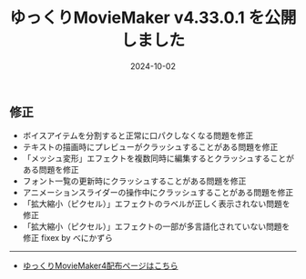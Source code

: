﻿---
title: ゆっくりMovieMaker v4.33.0.1 を公開しました
date: 2024-10-02
tags: [YMM4,お知らせ]
---
## 修正
- ボイスアイテムを分割すると正常に口パクしなくなる問題を修正
- テキストの描画時にプレビューがクラッシュすることがある問題を修正
- 「メッシュ変形」エフェクトを複数同時に編集するとクラッシュすることがある問題を修正
- フォント一覧の更新時にクラッシュすることがある問題を修正
- アニメーションスライダーの操作中にクラッシュすることがある問題を修正
- 「拡大縮小（ピクセル）」エフェクトのラベルが正しく表示されない問題を修正
- 「拡大縮小（ピクセル）」エフェクトの一部が多言語化されていない問題を修正 fixex by べにかずら

---

- [ゆっくりMovieMaker4配布ページはこちら](../index.md)